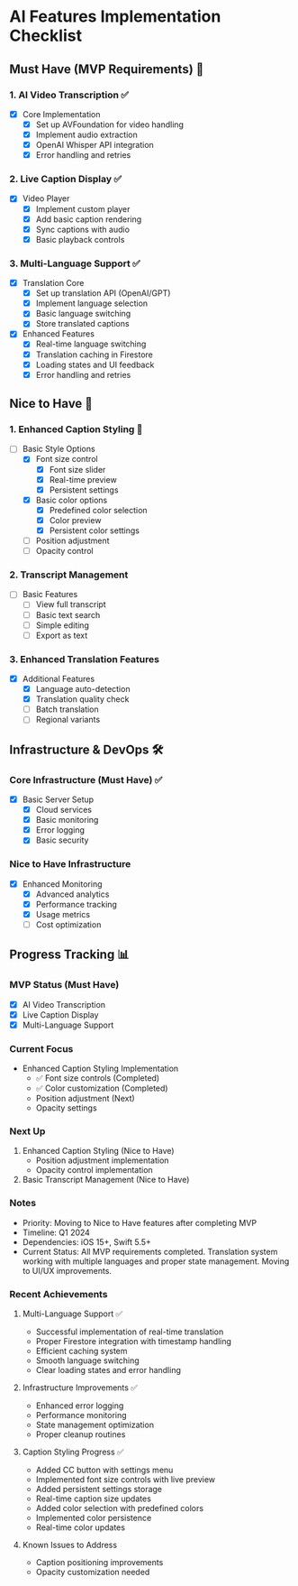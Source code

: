 # AI Features Implementation Checklist

## Must Have (MVP Requirements) 🎯

### 1. AI Video Transcription ✅
- [x] Core Implementation
  - [x] Set up AVFoundation for video handling
  - [x] Implement audio extraction
  - [x] OpenAI Whisper API integration
  - [x] Error handling and retries

### 2. Live Caption Display ✅
- [x] Video Player
  - [x] Implement custom player
  - [x] Add basic caption rendering
  - [x] Sync captions with audio
  - [x] Basic playback controls

### 3. Multi-Language Support ✅
- [x] Translation Core
  - [x] Set up translation API (OpenAI/GPT)
  - [x] Implement language selection
  - [x] Basic language switching
  - [x] Store translated captions
- [x] Enhanced Features
  - [x] Real-time language switching
  - [x] Translation caching in Firestore
  - [x] Loading states and UI feedback
  - [x] Error handling and retries

## Nice to Have 🎁

### 1. Enhanced Caption Styling 🚧
- [ ] Basic Style Options
  - [x] Font size control
    - [x] Font size slider
    - [x] Real-time preview
    - [x] Persistent settings
  - [x] Basic color options
    - [x] Predefined color selection
    - [x] Color preview
    - [x] Persistent color settings
  - [ ] Position adjustment
  - [ ] Opacity control

### 2. Transcript Management
- [ ] Basic Features
  - [ ] View full transcript
  - [ ] Basic text search
  - [ ] Simple editing
  - [ ] Export as text

### 3. Enhanced Translation Features
- [x] Additional Features
  - [x] Language auto-detection
  - [x] Translation quality check
  - [ ] Batch translation
  - [ ] Regional variants

## Infrastructure & DevOps 🛠️

### Core Infrastructure (Must Have) ✅
- [x] Basic Server Setup
  - [x] Cloud services
  - [x] Basic monitoring
  - [x] Error logging
  - [x] Basic security

### Nice to Have Infrastructure
- [x] Enhanced Monitoring
  - [x] Advanced analytics
  - [x] Performance tracking
  - [x] Usage metrics
  - [ ] Cost optimization

## Progress Tracking 📊

### MVP Status (Must Have)
- [x] AI Video Transcription
- [x] Live Caption Display
- [x] Multi-Language Support

### Current Focus
- Enhanced Caption Styling Implementation
  - ✅ Font size controls (Completed)
  - ✅ Color customization (Completed)
  - Position adjustment (Next)
  - Opacity settings

### Next Up
1. Enhanced Caption Styling (Nice to Have)
   - Position adjustment implementation
   - Opacity control implementation
2. Basic Transcript Management (Nice to Have)

### Notes
- Priority: Moving to Nice to Have features after completing MVP
- Timeline: Q1 2024
- Dependencies: iOS 15+, Swift 5.5+
- Current Status: All MVP requirements completed. Translation system working with multiple languages and proper state management. Moving to UI/UX improvements.

### Recent Achievements
1. Multi-Language Support ✅
   - Successful implementation of real-time translation
   - Proper Firestore integration with timestamp handling
   - Efficient caching system
   - Smooth language switching
   - Clear loading states and error handling

2. Infrastructure Improvements ✅
   - Enhanced error logging
   - Performance monitoring
   - State management optimization
   - Proper cleanup routines

3. Caption Styling Progress ✅
   - Added CC button with settings menu
   - Implemented font size controls with live preview
   - Added persistent settings storage
   - Real-time caption size updates
   - Added color selection with predefined colors
   - Implemented color persistence
   - Real-time color updates

4. Known Issues to Address
   - Caption positioning improvements
   - Opacity customization needed 